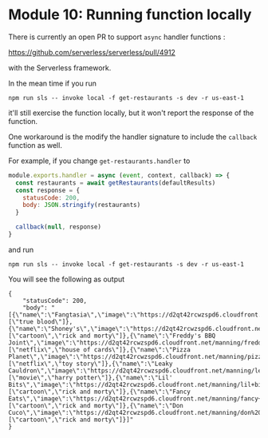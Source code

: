 # Module 10: Running function locally

There is currently an open PR to support `async` handler functions :

https://github.com/serverless/serverless/pull/4912

with the Serverless framework.

In the mean time if you run

`npm run sls -- invoke local -f get-restaurants -s dev -r us-east-1`

it'll still exercise the function locally, but it won't report the response of the function.

One workaround is the modify the handler signature to include the `callback` function as well.

For example, if you change `get-restaurants.handler` to

```javascript
module.exports.handler = async (event, context, callback) => {
  const restaurants = await getRestaurants(defaultResults)
  const response = {
    statusCode: 200,
    body: JSON.stringify(restaurants)
  }

  callback(null, response)
}
```

and run 

`npm run sls -- invoke local -f get-restaurants -s dev -r us-east-1`

You will see the following as output

```
{
    "statusCode": 200,
    "body": "[{\"name\":\"Fangtasia\",\"image\":\"https://d2qt42rcwzspd6.cloudfront.net/manning/fangtasia.png\",\"themes\":[\"true blood\"]},{\"name\":\"Shoney's\",\"image\":\"https://d2qt42rcwzspd6.cloudfront.net/manning/shoney's.png\",\"themes\":[\"cartoon\",\"rick and morty\"]},{\"name\":\"Freddy's BBQ Joint\",\"image\":\"https://d2qt42rcwzspd6.cloudfront.net/manning/freddy's+bbq+joint.png\",\"themes\":[\"netflix\",\"house of cards\"]},{\"name\":\"Pizza Planet\",\"image\":\"https://d2qt42rcwzspd6.cloudfront.net/manning/pizza+planet.png\",\"themes\":[\"netflix\",\"toy story\"]},{\"name\":\"Leaky Cauldron\",\"image\":\"https://d2qt42rcwzspd6.cloudfront.net/manning/leaky+cauldron.png\",\"themes\":[\"movie\",\"harry potter\"]},{\"name\":\"Lil' Bits\",\"image\":\"https://d2qt42rcwzspd6.cloudfront.net/manning/lil+bits.png\",\"themes\":[\"cartoon\",\"rick and morty\"]},{\"name\":\"Fancy Eats\",\"image\":\"https://d2qt42rcwzspd6.cloudfront.net/manning/fancy+eats.png\",\"themes\":[\"cartoon\",\"rick and morty\"]},{\"name\":\"Don Cuco\",\"image\":\"https://d2qt42rcwzspd6.cloudfront.net/manning/don%20cuco.png\",\"themes\":[\"cartoon\",\"rick and morty\"]}]"
}
```